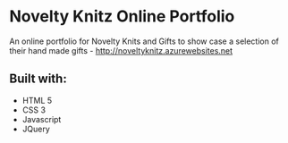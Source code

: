 # Novelty Knitz Online Portfolio
An online portfolio for Novelty Knits and Gifts to show case a selection of their hand made gifts - http://noveltyknitz.azurewebsites.net

## Built with:
* HTML 5
* CSS 3
* Javascript
* JQuery
